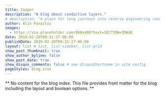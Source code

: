 ```yaml
---
title: Copper
description: "A blog about conductive layers."
# description: "A place for long journeys into reverse engineering random things, scratching annoying itches with code and automating whatever can be automated."
author: Alin Panaitiu
images:
  - https://via.placeholder.com/960x480?text=SECTION+IMAGE
date: 2019-02-20T09:31:27-06:00
publishDate: 2019-02-20T09:31:27-06:00
layout: list # list, list-sidebar, list-grid
show_post_thumbnail: true
show_author_byline: false
show_post_date: true
show_disqus_comments: false # see disqusShortname in site config
pageStyles: blog.scss
---
```


** No content for the blog index. This file provides front matter for the blog including the layout and boolean options. **
